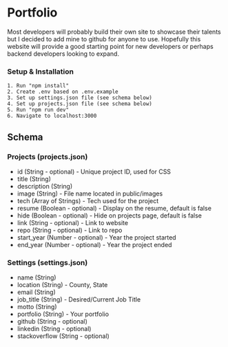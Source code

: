# Portfolio

Most developers will probably build their own site to showcase their talents but I decided to add mine to github for anyone to use. Hopefully this website will provide a good starting point for new developers or perhaps backend developers looking to expand.

### Setup & Installation

```
1. Run "npm install"
2. Create .env based on .env.example
3. Set up settings.json file (see schema below)
4. Set up projects.json file (see schema below)
5. Run "npm run dev"
6. Navigate to localhost:3000
```

## Schema

### Projects (projects.json)

- id (String - optional) - Unique project ID, used for CSS
- title (String)
- description (String)
- image (String) - File name located in public/images
- tech (Array of Strings) - Tech used for the project
- resume (Boolean - optional) - Display on the resume, default is false
- hide (Boolean - optional) - Hide on projects page, default is false
- link (String - optional) - Link to website
- repo (String - optional) - Link to repo
- start_year (Number - optional) - Year the project started
- end_year (Number - optional) - Year the project ended

### Settings (settings.json)

- name (String)
- location (String) - County, State
- email (String)
- job_title (String) - Desired/Current Job Title
- motto (String)
- portfolio (String) - Your portfolio
- github (String - optional)
- linkedin (String - optional)
- stackoverflow (String - optional)
